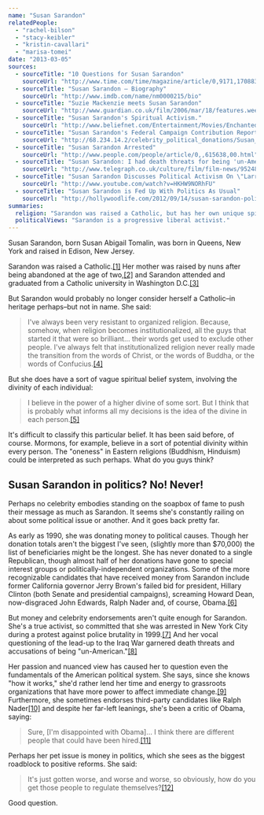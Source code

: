 ```yaml
---
name: "Susan Sarandon"
relatedPeople:
  - "rachel-bilson"
  - "stacy-keibler"
  - "kristin-cavallari"
  - "marisa-tomei"
date: "2013-03-05"
sources:
  - sourceTitle: "10 Questions for Susan Sarandon"
    sourceUrl: "http://www.time.com/time/magazine/article/0,9171,1708837,00.html"
  - sourceTitle: "Susan Sarandon – Biography"
    sourceUrl: "http://www.imdb.com/name/nm0000215/bio"
  - sourceTitle: "Suzie Mackenzie meets Susan Sarandon"
    sourceUrl: "http://www.guardian.co.uk/film/2006/mar/18/features.weekend"
  - sourceTitle: "Susan Sarandon's Spiritual Activism."
    sourceUrl: "http://www.beliefnet.com/Entertainment/Movies/Enchanted/Susan-Sarandons-Spiritual-Activism.aspx?p=2"
  - sourceTitle: "Susan Sarandon's Federal Campaign Contribution Report"
    sourceUrl: "http://68.234.14.2/celebrity_political_donations/Susan_Sarandon.php"
  - sourceTitle: "Susan Sarandon Arrested"
    sourceUrl: "http://www.people.com/people/article/0,,615638,00.html"
  - sourceTitle: "Susan Sarandon: I had death threats for being 'un-American.'"
    sourceUrl: "http://www.telegraph.co.uk/culture/film/film-news/9524844/Susan-Sarandon-I-had-death-threats-for-being-un-American.html"
  - sourceTitle: "Susan Sarandon Discusses Political Activism On \"Larry King Now\" – Ora TV"
    sourceUrl: "http://www.youtube.com/watch?v=HKHW9NORhFU"
  - sourceTitle: "Susan Sarandon is Fed Up With Politics As Usual"
    sourceUrl: "http://hollywoodlife.com/2012/09/14/susan-sarandon-political-views-liberal-activism-politics-2012/"
summaries:
  religion: "Sarandon was raised a Catholic, but has her own unique spiritual take separate from religion."
  politicalViews: "Sarandon is a progressive liberal activist."
---
```


Susan Sarandon, born Susan Abigail Tomalin, was born in Queens, New York and raised in Edison, New Jersey.

Sarandon was raised a Catholic.<a class="source-citation" href="#http%3A%2F%2Fwww.time.com%2Ftime%2Fmagazine%2Farticle%2F0%2C9171%2C1708837%2C00.html" title="10 Questions for Susan Sarandon">[1]</a> Her mother was raised by nuns after being abandoned at the age of two,<a class="source-citation" href="#http%3A%2F%2Fwww.imdb.com%2Fname%2Fnm0000215%2Fbio" title="Susan Sarandon – Biography">[2]</a> and Sarandon attended and graduated from a Catholic university in Washington D.C.<a class="source-citation" href="#http%3A%2F%2Fwww.guardian.co.uk%2Ffilm%2F2006%2Fmar%2F18%2Ffeatures.weekend" title="Suzie Mackenzie meets Susan Sarandon">[3]</a>

But Sarandon would probably no longer consider herself a Catholic–in heritage perhaps–but not in name. She said:

>I've always been very resistant to organized religion. Because, somehow, when religion becomes institutionalized, all the guys that started it that were so brilliant… their words get used to exclude other people. I've always felt that institutionalized religion never really made the transition from the words of Christ, or the words of Buddha, or the words of Confucius.<a class="source-citation" href="#http%3A%2F%2Fwww.beliefnet.com%2FEntertainment%2FMovies%2FEnchanted%2FSusan-Sarandons-Spiritual-Activism.aspx%3Fp%3D2" title="Susan Sarandon&apos;s Spiritual Activism">[4]</a>

But she does have a sort of vague spiritual belief system, involving the divinity of each individual:

>I believe in the power of a higher divine of some sort. But I think that is probably what informs all my decisions is the idea of the divine in each person.<a class="source-citation" href="#http%3A%2F%2Fwww.beliefnet.com%2FEntertainment%2FMovies%2FEnchanted%2FSusan-Sarandons-Spiritual-Activism.aspx%3Fp%3D2" title="Susan Sarandon&apos;s Spiritual Activism.">[5]</a>

It's difficult to classify this particular belief. It has been said before, of course. Mormons, for example, believe in a sort of potential divinity within every person. The "oneness" in Eastern religions (Buddhism, Hinduism) could be interpreted as such perhaps. What do you guys think?


## Susan Sarandon in politics? No! Never!

Perhaps no celebrity embodies standing on the soapbox of fame to push their message as much as Sarandon. It seems she's constantly railing on about some political issue or another. And it goes back pretty far.

As early as 1990, she was donating money to political causes. Though her donation totals aren't the biggest I've seen, (slightly more than $70,000) the list of beneficiaries might be the longest. She has never donated to a single Republican, though almost half of her donations have gone to special interest groups or politically-independent organizations. Some of the more recognizable candidates that have received money from Sarandon include former California governor Jerry Brown's failed bid for president, Hillary Clinton (both Senate and presidential campaigns), screaming Howard Dean, now-disgraced John Edwards, Ralph Nader and, of course, Obama.<a class="source-citation" href="#http%3A%2F%2F68.234.14.2%2Fcelebrity_political_donations%2FSusan_Sarandon.php" title="Susan Sarandon&apos;s Federal Campaign Contribution Report">[6]</a>

But money and celebrity endorsements aren't quite enough for Sarandon. She's a true activist, so committed that she was arrested in New York City during a protest against police brutality in 1999.<a class="source-citation" href="#http%3A%2F%2Fwww.people.com%2Fpeople%2Farticle%2F0%2C%2C615638%2C00.html" title="Susan Sarandon Arrested">[7]</a> And her vocal questioning of the lead-up to the Iraq War garnered death threats and accusations of being "un-American."<a class="source-citation" href="#http%3A%2F%2Fwww.telegraph.co.uk%2Fculture%2Ffilm%2Ffilm-news%2F9524844%2FSusan-Sarandon-I-had-death-threats-for-being-un-American.html" title="Susan Sarandon: I had death threats for being &apos;un-American.&apos;">[8]</a>

Her passion and nuanced view has caused her to question even the fundamentals of the American political system. She says, since she knows "how it works," she'd rather lend her time and energy to grassroots organizations that have more power to affect immediate change.<a class="source-citation" href="#http%3A%2F%2Fwww.youtube.com%2Fwatch%3Fv%3DHKHW9NORhFU" title="Susan Sarandon Discusses Political Activism On &quot;Larry King Now&quot; – Ora TV">[9]</a> Furthermore, she sometimes endorses third-party candidates like Ralph Nader<a class="source-citation" href="#http%3A%2F%2Fwww.imdb.com%2Fname%2Fnm0000215%2Fbio" title="Susan Sarandon – Biography">[10]</a> and despite her far-left leanings, she's been a critic of Obama, saying:

>Sure, [I'm disappointed with Obama]… I think there are different people that could have been hired.<a class="source-citation" href="#http%3A%2F%2Fwww.youtube.com%2Fwatch%3Fv%3DHKHW9NORhFU" title="Susan Sarandon Discusses Political Activism On &quot;Larry King Now&quot; – Ora TV">[11]</a>

Perhaps her pet issue is money in politics, which she sees as the biggest roadblock to positive reforms. She said:

>It's just gotten worse, and worse and worse, so obviously, how do you get those people to regulate themselves?<a class="source-citation" href="#http%3A%2F%2Fhollywoodlife.com%2F2012%2F09%2F14%2Fsusan-sarandon-political-views-liberal-activism-politics-2012%2F" title="Susan Sarandon is Fed Up With Politics As Usual">[12]</a>

Good question.